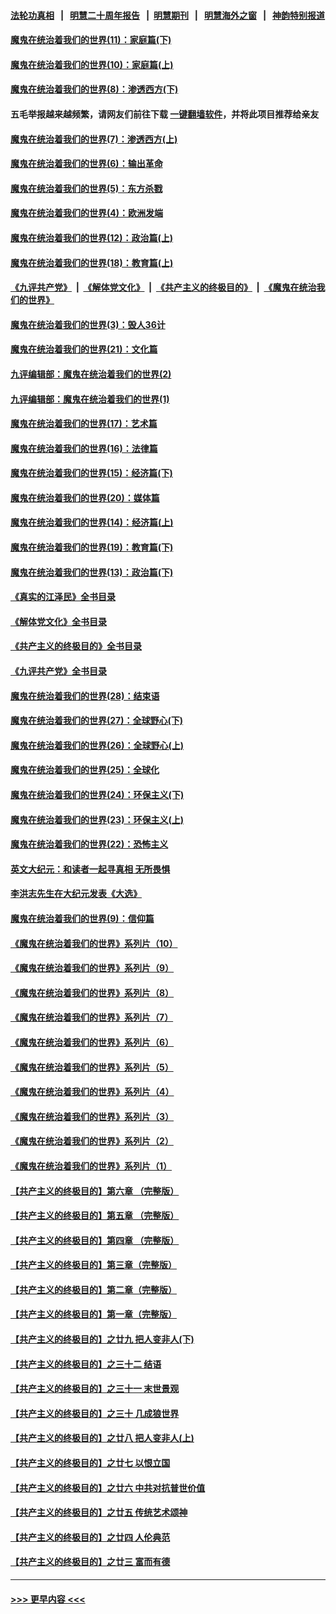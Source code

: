 #### [法轮功真相](https://github.com/gfw-breaker/truth/blob/master/README.md?t=0) &nbsp;&nbsp;|&nbsp;&nbsp; [明慧二十周年报告](https://github.com/gfw-breaker/mh-reports/blob/master/README.md?t=0) &nbsp;&nbsp;|&nbsp;&nbsp;[明慧期刊](https://github.com/gfw-breaker/mh-qikan) &nbsp;&nbsp;|&nbsp;&nbsp; [明慧海外之窗](https://github.com/gfw-breaker/mh-news/blob/master/README.md?t=0) &nbsp;&nbsp;|&nbsp;&nbsp; [神韵特别报道](https://github.com/gfw-breaker/mh-news/blob/master/shenyun.md?t=0)
#### [魔鬼在统治着我们的世界(11)：家庭篇(下)](../pages/nsc422/n10440961.md?t=12161701) 
#### [魔鬼在统治着我们的世界(10)：家庭篇(上)](../pages/nsc422/n10435448.md?t=12161701) 
#### [魔鬼在统治着我们的世界(8)：渗透西方(下)](../pages/nsc422/n10429603.md?t=12161701) 
#### 五毛举报越来越频繁，请网友们前往下载 [一键翻墙软件](https://github.com/gfw-breaker/ssr-accounts)，并将此项目推荐给亲友
#### [魔鬼在统治着我们的世界(7)：渗透西方(上)](../pages/nsc422/n10426013.md?t=12161701) 
#### [魔鬼在统治着我们的世界(6)：输出革命](../pages/nsc422/n10421536.md?t=12161701) 
#### [魔鬼在统治着我们的世界(5)：东方杀戮](../pages/nsc422/n10417707.md?t=12161701) 
#### [魔鬼在统治着我们的世界(4)：欧洲发端](../pages/nsc422/n10414890.md?t=12161701) 
#### [魔鬼在统治着我们的世界(12)：政治篇(上)](../pages/nsc422/n10444576.md?t=12161701) 
#### [魔鬼在统治着我们的世界(18)：教育篇(上)](../pages/nsc422/n10526970.md?t=12161701) 
#### [《九评共产党》](https://github.com/begood0513/9ping.md/blob/master/README.md) &nbsp;|&nbsp; [《解体党文化》](../../../../jtdwh.md/blob/master/README.md)  &nbsp;|&nbsp; [《共产主义的终极目的》](../../../../gczydzjmd.md/blob/master/README.md) &nbsp;|&nbsp; [《魔鬼在统治我们的世界》](../../../../mgztzwmdsj.md/blob/master/README.md) 
#### [魔鬼在统治着我们的世界(3)：毁人36计](../pages/nsc422/n10411583.md?t=12161701) 
#### [魔鬼在统治着我们的世界(21)：文化篇](../pages/nsc422/n10597706.md?t=12161701) 
#### [九评编辑部：魔鬼在统治着我们的世界(2)](../pages/nsc422/n10410036.md?t=12161701) 
#### [九评编辑部：魔鬼在统治着我们的世界(1)](../pages/nsc422/n10406825.md?t=12161701) 
#### [魔鬼在统治着我们的世界(17)：艺术篇](../pages/nsc422/n10499093.md?t=12161701) 
#### [魔鬼在统治着我们的世界(16)：法律篇](../pages/nsc422/n10485969.md?t=12161701) 
#### [魔鬼在统治着我们的世界(15)：经济篇(下)](../pages/nsc422/n10469975.md?t=12161701) 
#### [魔鬼在统治着我们的世界(20)：媒体篇](../pages/nsc422/n10586579.md?t=12161701) 
#### [魔鬼在统治着我们的世界(14)：经济篇(上)](../pages/nsc422/n10457370.md?t=12161701) 
#### [魔鬼在统治着我们的世界(19)：教育篇(下)](../pages/nsc422/n10564808.md?t=12161701) 
#### [魔鬼在统治着我们的世界(13)：政治篇(下)](../pages/nsc422/n10448270.md?t=12161701) 
#### [《真实的江泽民》全书目录](../pages/nsc422/n13721399.md?t=12161701) 
#### [《解体党文化》全书目录](../pages/nsc422/n13721157.md?t=12161701) 
#### [《共产主义的终极目的》全书目录](../pages/nsc422/n13721048.md?t=12161701) 
#### [《九评共产党》全书目录](../pages/nsc422/n13708085.md?t=12161701) 
#### [魔鬼在统治着我们的世界(28)：结束语](../pages/nsc422/n10936246.md?t=12161701) 
#### [魔鬼在统治着我们的世界(27)：全球野心(下)](../pages/nsc422/n10928319.md?t=12161701) 
#### [魔鬼在统治着我们的世界(26)：全球野心(上)](../pages/nsc422/n10900318.md?t=12161701) 
#### [魔鬼在统治着我们的世界(25)：全球化](../pages/nsc422/n10788205.md?t=12161701) 
#### [魔鬼在统治着我们的世界(24)：环保主义(下)](../pages/nsc422/n10695307.md?t=12161701) 
#### [魔鬼在统治着我们的世界(23)：环保主义(上)](../pages/nsc422/n10688613.md?t=12161701) 
#### [魔鬼在统治着我们的世界(22)：恐怖主义](../pages/nsc422/n10614727.md?t=12161701) 
#### [英文大纪元：和读者一起寻真相 无所畏惧](../pages/nsc422/n12542027.md?t=12161701) 
#### [李洪志先生在大纪元发表《大选》](../pages/nsc422/n12534746.md?t=12161701) 
#### [魔鬼在统治着我们的世界(9)：信仰篇](../pages/nsc422/n10432159.md?t=12161701) 
#### [《魔鬼在统治着我们的世界》系列片（10）](../pages/nsc422/n12292670.md?t=12161701) 
#### [《魔鬼在统治着我们的世界》系列片（9）](../pages/nsc422/n12290859.md?t=12161701) 
#### [《魔鬼在统治着我们的世界》系列片（8）](../pages/nsc422/n12287445.md?t=12161701) 
#### [《魔鬼在统治着我们的世界》系列片（7）](../pages/nsc422/n12283425.md?t=12161701) 
#### [《魔鬼在统治着我们的世界》系列片（6）](../pages/nsc422/n12282314.md?t=12161701) 
#### [《魔鬼在统治着我们的世界》系列片（5）](../pages/nsc422/n12281419.md?t=12161701) 
#### [《魔鬼在统治着我们的世界》系列片（4）](../pages/nsc422/n12274024.md?t=12161701) 
#### [《魔鬼在统治着我们的世界》系列片（3）](../pages/nsc422/n12271322.md?t=12161701) 
#### [《魔鬼在统治着我们的世界》系列片（2）](../pages/nsc422/n12269049.md?t=12161701) 
#### [《魔鬼在统治着我们的世界》系列片（1）](../pages/nsc422/n12267575.md?t=12161701) 
#### [【共产主义的终极目的】第六章 （完整版）](../pages/nsc422/n11428913.md?t=12161701) 
#### [【共产主义的终极目的】第五章 （完整版）](../pages/nsc422/n11428912.md?t=12161701) 
#### [【共产主义的终极目的】第四章 （完整版）](../pages/nsc422/n11428907.md?t=12161701) 
#### [【共产主义的终极目的】第三章（完整版）](../pages/nsc422/n11428848.md?t=12161701) 
#### [【共产主义的终极目的】第二章（完整版）](../pages/nsc422/n11428831.md?t=12161701) 
#### [【共产主义的终极目的】第一章（完整版）](../pages/nsc422/n11417651.md?t=12161701) 
#### [【共产主义的终极目的】之廿九 把人变非人(下)](../pages/nsc422/n11344140.md?t=12161701) 
#### [【共产主义的终极目的】之三十二 结语](../pages/nsc422/n11360535.md?t=12161701) 
#### [【共产主义的终极目的】之三十一 末世景观](../pages/nsc422/n11351129.md?t=12161701) 
#### [【共产主义的终极目的】之三十 几成狼世界](../pages/nsc422/n11348280.md?t=12161701) 
#### [【共产主义的终极目的】之廿八 把人变非人(上)](../pages/nsc422/n11340492.md?t=12161701) 
#### [【共产主义的终极目的】之廿七 以恨立国](../pages/nsc422/n11336944.md?t=12161701) 
#### [【共产主义的终极目的】之廿六 中共对抗普世价值](../pages/nsc422/n11324785.md?t=12161701) 
#### [【共产主义的终极目的】之廿五 传统艺术颂神](../pages/nsc422/n11296396.md?t=12161701) 
#### [【共产主义的终极目的】之廿四 人伦典范](../pages/nsc422/n11296397.md?t=12161701) 
#### [【共产主义的终极目的】之廿三 富而有德](../pages/nsc422/n11283598.md?t=12161701) 

----
#### [ >>> 更早内容 <<< ](../indexes/nsc422-earlier.md)
